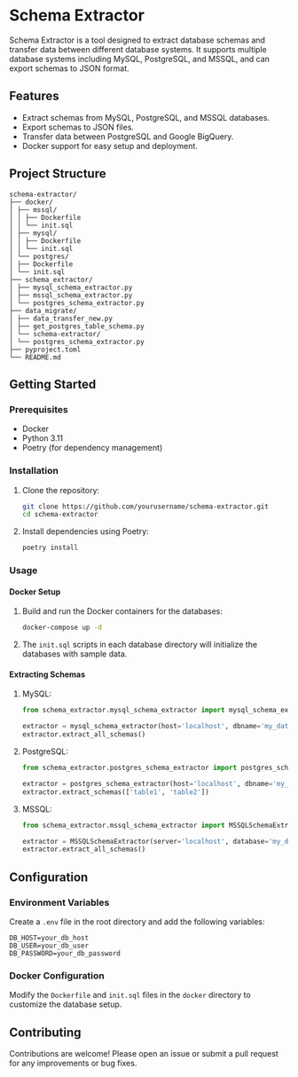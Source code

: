 # Schema Extractor

Schema Extractor is a tool designed to extract database schemas and transfer data between different database systems. It supports multiple database systems including MySQL, PostgreSQL, and MSSQL, and can export schemas to JSON format.

## Features

- Extract schemas from MySQL, PostgreSQL, and MSSQL databases.
- Export schemas to JSON files.
- Transfer data between PostgreSQL and Google BigQuery.
- Docker support for easy setup and deployment.

## Project Structure

```plaintext
schema-extractor/
├── docker/
│ ├── mssql/
│ │ ├── Dockerfile
│ │ └── init.sql
│ ├── mysql/
│ │ ├── Dockerfile
│ │ └── init.sql
│ └── postgres/
│ ├── Dockerfile
│ └── init.sql
├── schema_extractor/
│ ├── mysql_schema_extractor.py
│ ├── mssql_schema_extractor.py
│ └── postgres_schema_extractor.py
├── data_migrate/
│ ├── data_transfer_new.py
│ ├── get_postgres_table_schema.py
│ └── schema-extractor/
│ └── postgres_schema_extractor.py
├── pyproject.toml
└── README.md
```


## Getting Started

### Prerequisites

- Docker
- Python 3.11
- Poetry (for dependency management)

### Installation

1. Clone the repository:

    ```sh
    git clone https://github.com/yourusername/schema-extractor.git
    cd schema-extractor
    ```

2. Install dependencies using Poetry:

    ```sh
    poetry install
    ```

### Usage

#### Docker Setup

1. Build and run the Docker containers for the databases:

    ```sh
    docker-compose up -d
    ```

2. The `init.sql` scripts in each database directory will initialize the databases with sample data.

#### Extracting Schemas

1. MySQL:

    ```python
    from schema_extractor.mysql_schema_extractor import mysql_schema_extractor

    extractor = mysql_schema_extractor(host='localhost', dbname='my_database', user='my_user', password='my_password')
    extractor.extract_all_schemas()
    ```

2. PostgreSQL:

    ```python
    from schema_extractor.postgres_schema_extractor import postgres_schema_extractor

    extractor = postgres_schema_extractor(host='localhost', dbname='my_database', user='my_user', password='my_password')
    extractor.extract_schemas(['table1', 'table2'])
    ```

3. MSSQL:

    ```python
    from schema_extractor.mssql_schema_extractor import MSSQLSchemaExtractor

    extractor = MSSQLSchemaExtractor(server='localhost', database='my_database', username='my_user', password='my_password')
    extractor.extract_all_schemas()
    ```

## Configuration

### Environment Variables

Create a `.env` file in the root directory and add the following variables:

```plaintext
DB_HOST=your_db_host
DB_USER=your_db_user
DB_PASSWORD=your_db_password
```

### Docker Configuration

Modify the `Dockerfile` and `init.sql` files in the `docker` directory to customize the database setup.

## Contributing

Contributions are welcome! Please open an issue or submit a pull request for any improvements or bug fixes.
